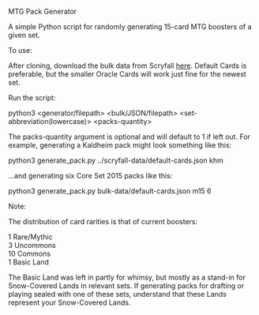 MTG Pack Generator

A simple Python script for randomly generating 15-card MTG boosters of a given set.


To use:

After cloning, download the bulk data from Scryfall [here](https://scryfall.com/docs/api/bulk-data).
Default Cards is preferable, but the smaller Oracle Cards will work just fine for the newest set.

Run the script:

  python3 \<generator/filepath\> \<bulk/JSON/filepath\> \<set-abbreviation(lowercase)\> \<packs-quantity\>

The packs-quantity argument is optional and will default to 1 if left out.
For example, generating a Kaldheim pack might look something like this:

  python3 generate_pack.py ../scryfall-data/default-cards.json khm

...and generating six Core Set 2015 packs like this:

  python3 generate_pack.py bulk-data/default-cards.json m15 6

Note:

The distribution of card rarities is that of current boosters:

  1 Rare/Mythic<br />
  3 Uncommons<br />
  10 Commons<br />
  1 Basic Land

The Basic Land was left in partly for whimsy, but mostly as a stand-in for
Snow-Covered Lands in relevant sets. If generating packs for drafting or
playing sealed with one of these sets, understand that these Lands represent
your Snow-Covered Lands.

